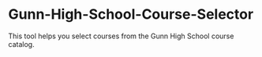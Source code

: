 # Gunn-High-School-Course-Selector
This tool helps you select courses from the Gunn High School course catalog.
